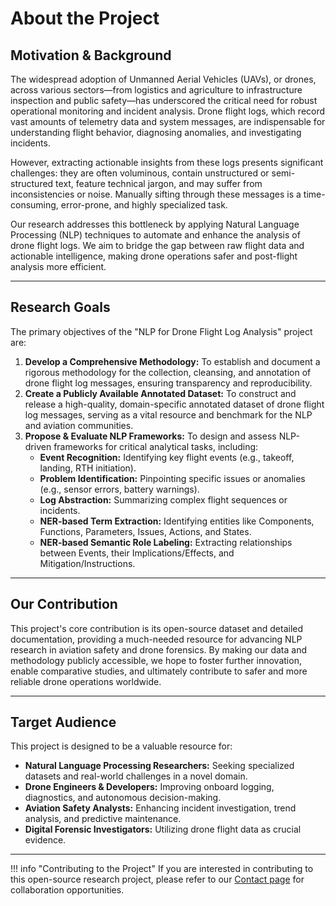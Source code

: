 # About the Project

## Motivation & Background

The widespread adoption of Unmanned Aerial Vehicles (UAVs), or drones, across various sectors—from logistics and agriculture to infrastructure inspection and public safety—has underscored the critical need for robust operational monitoring and incident analysis. Drone flight logs, which record vast amounts of telemetry data and system messages, are indispensable for understanding flight behavior, diagnosing anomalies, and investigating incidents.

However, extracting actionable insights from these logs presents significant challenges: they are often voluminous, contain unstructured or semi-structured text, feature technical jargon, and may suffer from inconsistencies or noise. Manually sifting through these messages is a time-consuming, error-prone, and highly specialized task.

Our research addresses this bottleneck by applying Natural Language Processing (NLP) techniques to automate and enhance the analysis of drone flight logs. We aim to bridge the gap between raw flight data and actionable intelligence, making drone operations safer and post-flight analysis more efficient.

---

## Research Goals

The primary objectives of the "NLP for Drone Flight Log Analysis" project are:

1.  **Develop a Comprehensive Methodology:** To establish and document a rigorous methodology for the collection, cleansing, and annotation of drone flight log messages, ensuring transparency and reproducibility.
2.  **Create a Publicly Available Annotated Dataset:** To construct and release a high-quality, domain-specific annotated dataset of drone flight log messages, serving as a vital resource and benchmark for the NLP and aviation communities.
3.  **Propose & Evaluate NLP Frameworks:** To design and assess NLP-driven frameworks for critical analytical tasks, including:
    * **Event Recognition:** Identifying key flight events (e.g., takeoff, landing, RTH initiation).
    * **Problem Identification:** Pinpointing specific issues or anomalies (e.g., sensor errors, battery warnings).
    * **Log Abstraction:** Summarizing complex flight sequences or incidents.
    * **NER-based Term Extraction:** Identifying entities like Components, Functions, Parameters, Issues, Actions, and States.
    * **NER-based Semantic Role Labeling:** Extracting relationships between Events, their Implications/Effects, and Mitigation/Instructions.

---

## Our Contribution

This project's core contribution is its open-source dataset and detailed documentation, providing a much-needed resource for advancing NLP research in aviation safety and drone forensics. By making our data and methodology publicly accessible, we hope to foster further innovation, enable comparative studies, and ultimately contribute to safer and more reliable drone operations worldwide.

---

## Target Audience

This project is designed to be a valuable resource for:

* **Natural Language Processing Researchers:** Seeking specialized datasets and real-world challenges in a novel domain.
* **Drone Engineers & Developers:** Improving onboard logging, diagnostics, and autonomous decision-making.
* **Aviation Safety Analysts:** Enhancing incident investigation, trend analysis, and predictive maintenance.
* **Digital Forensic Investigators:** Utilizing drone flight data as crucial evidence.

---

<!-- ## Team

The "NLP for Drone Flight Log Analysis" project is a collaborative endeavor, bringing together expertise in Natural Language Processing, data science, and aviation systems. The project's success is driven by the dedicated contributions of the following individuals:

<div class="grid" markdown>

-   :material-robot-happy-outline:{ .lg .middle } __[Your Full Name]__

    **Project Leader & Lead Researcher**
    [Your University/Institution Name]

    [Optional: A brief sentence or two about your primary research focus or a key contribution to this project, e.g., "Leading the overall research direction, dataset development, and framework design for drone flight log analysis."]

    * [:material-web: Website](https://link_to_your_website.com)
    * [:simple-googlescholar: Google Scholar](https://scholar.google.com/citations?user=YOUR_ID)
    * [:fontawesome-brands-github: GitHub](https://github.com/YOUR_GITHUB_USERNAME)
    * [:fontawesome-brands-linkedin: LinkedIn](https://www.linkedin.com/in/YOUR_LINKEDIN_PROFILE)
    * [:simple-orcid: ORCID](https://orcid.org/YOUR_ORCID_ID)

-   :material-account-tie-outline:{ .lg .middle } __[Supervisor 1's Full Name]__

    **[Supervisor 1's Specific Title, e.g., Professor of Computer Science]**
    [Supervisor 1's University/Institution Name]

    [Optional: A brief sentence or two about their expertise or role in guiding the project, e.g., "Providing invaluable academic guidance on advanced NLP methodologies and overarching research strategy."]

    * [:material-web: Website](https://link_to_supervisor1_website.com)
    * [:simple-googlescholar: Google Scholar](https://scholar.google.com/citations?user=SUPERVISOR1_ID)
    * [:fontawesome-brands-linkedin: LinkedIn](https://www.linkedin.com/in/SUPERVISOR1_PROFILE)

-   :material-account-tie-outline:{ .lg .middle } __[Supervisor 2's Full Name]__

    **[Supervisor 2's Specific Title, e.g., Associate Professor of Aviation Engineering]**
    [Supervisor 2's University/Institution Name]

    [Optional: A brief sentence or two about their expertise or role in guiding the project, e.g., "Offering critical domain expertise in drone systems, aviation safety regulations, and practical flight operations."]

    * [:material-web: Website](https://link_to_supervisor2_website.com)
    * [:simple-googlescholar: Google Scholar](https://scholar.google.com/citations?user=SUPERVISOR2_ID)
    * [:fontawesome-brands-linkedin: LinkedIn](https://www.linkedin.com/in/SUPERVISOR2_PROFILE)

</div>

!!! info "Contributing to the Project"
    If you are interested in contributing to this open-source research project, please refer to our [Contact page](contact.md) for collaboration opportunities. -->

<!-- ## Team

The "NLP for Drone Flight Log Analysis" project is a collaborative endeavor, bringing together expertise in Natural Language Processing, data science, and aviation systems. The project's success is driven by the dedicated contributions of the following individuals:

<div class="cards" markdown> 

-   :material-robot-happy-outline:{ .lg .middle } __[Your Full Name]__

    **Project Leader & Lead Researcher**
    [Your University/Institution Name]

    [Optional: A brief sentence or two about your primary research focus or a key contribution to this project, e.g., "Leading the overall research direction, dataset development, and framework design for drone flight log analysis."]

    * [:material-web: Website](https://link_to_your_website.com)
    * [:simple-googlescholar: Google Scholar](https://scholar.google.com/citations?user=YOUR_ID)
    * [:fontawesome-brands-github: GitHub](https://github.com/YOUR_GITHUB_USERNAME)
    * [:fontawesome-brands-linkedin: LinkedIn](https://www.linkedin.com/in/YOUR_LINKEDIN_PROFILE)
    * [:simple-orcid: ORCID](https://orcid.org/YOUR_ORCID_ID)

-   :material-account-tie-outline:{ .lg .middle } __[Supervisor 1's Full Name]__

    **[Supervisor 1's Specific Title, e.g., Professor of Computer Science]**
    [Supervisor 1's University/Institution Name]

    [Optional: A brief sentence or two about their expertise or role in guiding the project, e.g., "Providing invaluable academic guidance on advanced NLP methodologies and overarching research strategy."]

    * [:material-web: Website](https://link_to_supervisor1_website.com)
    * [:simple-googlescholar: Google Scholar](https://scholar.google.com/citations?user=SUPERVISOR1_ID)
    * [:fontawesome-brands-linkedin: LinkedIn](https://www.linkedin.com/in/SUPERVISOR1_PROFILE)

-   :material-account-tie-outline:{ .lg .middle } __[Supervisor 2's Full Name]__

    **[Supervisor 2's Specific Title, e.g., Associate Professor of Aviation Engineering]**
    [Supervisor 2's University/Institution Name]

    [Optional: A brief sentence or two about their expertise or role in guiding the project, e.g., "Offering critical domain expertise in drone systems, aviation safety regulations, and practical flight operations."]

    * [:material-web: Website](https://link_to_supervisor2_website.com)
    * [:simple-googlescholar: Google Scholar](https://scholar.google.com/citations?user=SUPERVISOR2_ID)
    * [:fontawesome-brands-linkedin: LinkedIn](https://www.linkedin.com/in/SUPERVISOR2_PROFILE)

</div> -->

!!! info "Contributing to the Project"
    If you are interested in contributing to this open-source research project, please refer to our [Contact page](contact.md) for collaboration opportunities.